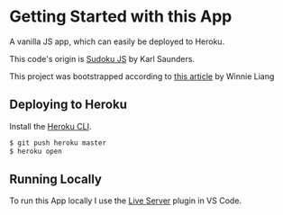# Getting Started with this App

A vanilla JS app, which can easily be deployed to Heroku.

This code's origin is [Sudoku JS](https://codepen.io/Mobius1/pen/EmJEoJ) by Karl Saunders.

This project was bootstrapped according to [this article](https://medium.com/@winnieliang/how-to-run-a-simple-html-css-javascript-application-on-heroku-4e664c541b0b) by Winnie Liang

## Deploying to Heroku

Install the [Heroku CLI](https://cli.heroku.com/).

```sh
$ git push heroku master
$ heroku open
```

## Running Locally

To run this App locally I use the [Live Server](https://marketplace.visualstudio.com/items?itemName=ritwickdey.LiveServer) plugin in VS Code.

